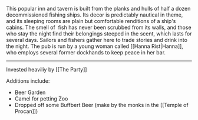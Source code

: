 This popular inn and tavern is built from the planks and hulls of half a dozen decommissioned fishing ships. Its decor is predictably nautical in theme, and its sleeping rooms are plain but comfortable renditions of a ship's cabins. The smell of  fish has never been scrubbed from its walls, and those who stay the night find their belongings steeped in the scent, which lasts for several days. Sailors and fishers gather here to trade stories and drink into the night.
The pub is run by a young woman called [[Hanna Rist|Hanna]], who employs several former dockhands to keep peace in her bar.

<hr>

Invested heaviliy by [[The Party]]

Additions include:
- Beer Garden
- Camel for petting Zoo
- Dropped off some Buffbert Beer (make by the monks in the [[Temple of Procan]])



